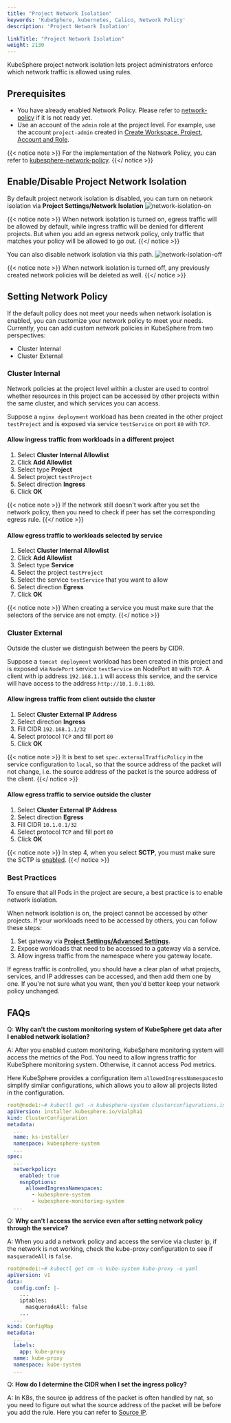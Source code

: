 ```yaml
---
title: "Project Network Isolation"
keywords: 'KubeSphere, kubernetes, Calico, Network Policy'
description: 'Project Network Isolation'

linkTitle: "Project Network Isolation"
weight: 2130
---
```


KubeSphere project network isolation lets project administrators enforce which network traffic is allowed using rules.

## Prerequisites

- You have already enabled Network Policy. Please refer to [network-policy](../../pluggable-components/network-policy) if it is not ready yet.
- Use an account of the `admin` role at the project level. For example, use the account `project-admin` created in [Create Workspace, Project, Account and Role](../../quick-start/create-workspace-and-project/).

{{< notice note >}}
For the implementation of the Network Policy, you can refer to [kubesphere-network-policy](https://github.com/kubesphere/community/blob/master/sig-network/concepts-and-designs/kubesphere-network-policy.md).
{{</ notice >}}

## Enable/Disable Project Network Isolation

By default project network isolation is disabled, you can turn on network isolation via **Project Settings/Network Isolation**
![network-isolation-on](/images/docs/project-administration/network-isolation-on.png)

{{< notice note >}}
When network isolation is turned on, egress traffic will be allowed by default, while ingress traffic will be denied for
 different projects. But when you add an egress network policy, only traffic that matches your policy will be allowed to go out.
{{</ notice >}}

You can also disable network isolation via this path.
![network-isolation-off](/images/docs/project-administration/network-isolation-off.png)

{{< notice note >}}
When network isolation is turned off, any previously created network policies will be deleted as well.
{{</ notice >}}

## Setting Network Policy

If the default policy does not meet your needs when network isolation is enabled, you can customize your network policy
to meet your needs. Currently, you can add custom network policies in KubeSphere from two perspectives:

- Cluster Internal
- Cluster External

### Cluster Internal

Network policies at the project level within a cluster are used to control whether resources in this project can be accessed by other projects within the same cluster, and which services you can access.

Suppose a `nginx deployment` workload has been created in the other project `testProject` and is exposed via service `testService` on port `80` with `TCP`.

#### Allow ingress traffic from workloads in a different project

1. Select **Cluster Internal Allowlist**
2. Click **Add Allowlist**
3. Select type **Project**
4. Select project `testProject`
5. Select direction **Ingress**
6. Click **OK**

{{< notice note >}}
If the network still doesn't work after you set the network policy, then you need to check if peer has set the corresponding egress rule.
{{</ notice >}}

#### Allow egress traffic to workloads selected by service

1. Select **Cluster Internal Allowlist**
2. Click **Add Allowlist**
3. Select type **Service**
4. Select the project `testProject`
5. Select the service `testService` that you want to allow
6. Select direction **Egress**
7. Click **OK**

{{< notice note >}}
When creating a service you must make sure that the selectors of the service are not empty.
{{</ notice >}}

### Cluster External

Outside the cluster we distinguish between the peers by CIDR.

Suppose a `tomcat deployment` workload has been created in this project  and is exposed via `NodePort` service `testService` on NodePort `80` with `TCP`.
A client with ip address `192.168.1.1` will access this service, and the service will have access to the address `http://10.1.0.1:80`.

#### Allow ingress traffic from client outside the cluster

1. Select **Cluster External IP Address**
2. Select direction **Ingress**
3. Fill CIDR `192.168.1.1/32`
4. Select protocol `TCP` and fill port `80`
5. Click **OK**

{{< notice note >}}
It is best to set `spec.externalTrafficPolicy` in the service configuration to `local`, so that the source address of the packet will not change, i.e. the source address of the packet is the source address of the client.
{{</ notice >}}

#### Allow egress traffic to service outside the cluster

1. Select **Cluster External IP Address**
2. Select direction **Egress**
3. Fill CIDR `10.1.0.1/32`
4. Select protocol `TCP` and fill port `80`
5. Click **OK**

{{< notice note >}}
In step 4, when you select **SCTP**, you must make sure the SCTP is [enabled](https://kubernetes.io/docs/concepts/services-networking/network-policies/#sctp-support).
{{</ notice >}}

### Best Practices

To ensure that all Pods in the project are secure, a best practice is to enable network isolation.

When network isolation is on, the project cannot be accessed by other projects.  If your workloads need to be accessed by others, you can follow these steps:

1. Set gateway via **[Project Settings/Advanced Settings](../project-gateway/)**.
2. Expose workloads that need to be accessed to a gateway via a service.
3. Allow ingress traffic from the namespace where you gateway locate.

If egress traffic is controlled, you should have a clear plan of what projects, services, and IP addresses can be accessed, and then add them one by one.
If you're not sure what you want, then you'd better keep your network policy unchanged.

## FAQs

Q: **Why can't the custom monitoring system of KubeSphere get data after I enabled network isolation?**

A: After you enabled custom monitoring, KubeSphere monitoring system will access the metrics of the Pod. You need to allow ingress traffic for KubeSphere monitoring system. Otherwise, it cannot access Pod metrics.

Here KubeSphere provides a configuration item `allowedIngressNamespaces`to simplify similar configurations, which allows you to allow all projects
 listed in the configuration.

```yaml
root@node1:~# kubectl get -n kubesphere-system clusterconfigurations.installer.kubesphere.io  ks-installer -o yaml
apiVersion: installer.kubesphere.io/v1alpha1
kind: ClusterConfiguration
metadata:
  ...
  name: ks-installer
  namespace: kubesphere-system
  ...
spec:
  ...
  networkpolicy:
    enabled: true
    nsnpOptions:
      allowedIngressNamespaces:
        - kubesphere-system
        - kubesphere-monitoring-system
  ...
```

Q: **Why can't I access the service even after setting network policy through the service?**

A: When you add a network policy and access the service via cluster ip, if the network is not
   working, check the kube-proxy configuration to see if `masqueradeAll` is `false`.

   ```yaml
   root@node1:~# kubectl get cm -n kube-system kube-proxy -o yaml
   apiVersion: v1
   data:
     config.conf: |-
       ...
       iptables:
         masqueradeAll: false
       ...  
     ...
   kind: ConfigMap
   metadata:
     ...
     labels:
       app: kube-proxy
     name: kube-proxy
     namespace: kube-system
     ...
   ```

Q: **How do I determine the CIDR when I set the ingress policy?**

A: In K8s, the source ip address of the packet is often handled by nat,
   so you need to figure out what the source address of the packet will be before you add the rule.
   Here you can refer to [Source IP](https://github.com/kubesphere/community/blob/master/sig-network/concepts-and-designs/kubesphere-network-policy.md#source-ip).
